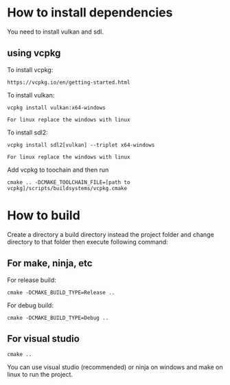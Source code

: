 
# How to install dependencies

You need to install vulkan and sdl. 

## using vcpkg

To install vcpkg:
```
https://vcpkg.io/en/getting-started.html
```

To install vulkan:
```
vcpkg install vulkan:x64-windows
```
```For linux replace the windows with linux```

To install sdl2:
```
vcpkg install sdl2[vulkan] --triplet x64-windows
```
```For linux replace the windows with linux```

Add vcpkg to toochain and then run 
```
cmake .. -DCMAKE_TOOLCHAIN_FILE=[path to vcpkg]/scripts/buildsystems/vcpkg.cmake
```
# How to build

Create a directory a build directory instead the project folder and change directory to that folder then execute following command:

## For make, ninja, etc

For release build:
```
cmake -DCMAKE_BUILD_TYPE=Release ..
```
For debug build:
```
cmake -DCMAKE_BUILD_TYPE=Debug ..
```
## For visual studio
```
cmake ..
```

You can use visual studio (recommended) or ninja on windows and make on linux to run the project. 
